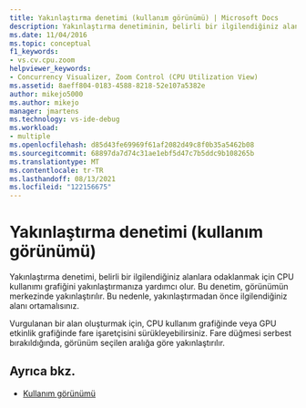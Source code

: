 ```yaml
---
title: Yakınlaştırma denetimi (kullanım görünümü) | Microsoft Docs
description: Yakınlaştırma denetiminin, belirli bir ilgilendiğiniz alanlara odaklanmak için CPU kullanımı grafiğini yakınlaştırmanıza nasıl yardımcı olduğunu öğrenin.
ms.date: 11/04/2016
ms.topic: conceptual
f1_keywords:
- vs.cv.cpu.zoom
helpviewer_keywords:
- Concurrency Visualizer, Zoom Control (CPU Utilization View)
ms.assetid: 8aeff804-0183-4588-8218-52e107a5382e
author: mikejo5000
ms.author: mikejo
manager: jmartens
ms.technology: vs-ide-debug
ms.workload:
- multiple
ms.openlocfilehash: d85d43fe69969f61af2082d49c8f0b35a5462b08
ms.sourcegitcommit: 68897da7d74c31ae1ebf5d47c7b5ddc9b108265b
ms.translationtype: MT
ms.contentlocale: tr-TR
ms.lasthandoff: 08/13/2021
ms.locfileid: "122156675"
---
```

# <a name="zoom-control-utilization-view"></a>Yakınlaştırma denetimi (kullanım görünümü)
Yakınlaştırma denetimi, belirli bir ilgilendiğiniz alanlara odaklanmak için CPU kullanımı grafiğini yakınlaştırmanıza yardımcı olur. Bu denetim, görünümün merkezinde yakınlaştırılır. Bu nedenle, yakınlaştırmadan önce ilgilendiğiniz alanı ortamalısınız.

 Vurgulanan bir alan oluşturmak için, CPU kullanım grafiğinde veya GPU etkinlik grafiğinde fare işaretçisini sürükleyebilirsiniz. Fare düğmesi serbest bırakıldığında, görünüm seçilen aralığa göre yakınlaştırılır.

## <a name="see-also"></a>Ayrıca bkz.
- [Kullanım görünümü](../profiling/utilization-view.md)